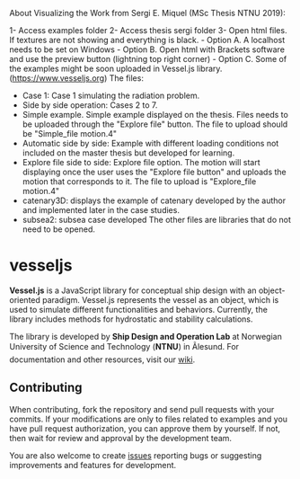 About Visualizing the Work from Sergi E. Miquel (MSc Thesis NTNU 2019):

1- Access examples folder
2- Access thesis sergi folder
3- Open html files. 
      If textures are not showing and everything is black. 
	 - Option A. A localhost needs to be set on Windows
	 - Option B. Open html with Brackets software and use the preview button (lightning top right corner)
         - Option C. Some of the examples might be soon uploaded in Vessel.js library. (https://www.vesseljs.org)
The files:
   - Case 1: Case 1 simulating the radiation problem. 
   - Side by side operation: Cases 2 to 7.
   - Simple example. Simple example displayed on the thesis. Files needs to be uploaded through the "Explore file" button. The file to upload should be "Simple_file motion.4"
   - Automatic side by side: Example with different loading conditions not included on the master thesis but developed for learning.
   - Explore file side to side: Explore file option. The motion will start displaying once the user uses the "Explore file button" and uploads the motion that corresponds to it. The file to upload is "Explore_file motion.4"
   - catenary3D: displays the example of catenary developed by the author and implemented later in the case studies. 
   - subsea2: subsea case developed
The other files are libraries that do not need to be opened. 

# vesseljs

**Vessel.js** is a JavaScript library for conceptual ship design with an object-oriented paradigm. Vessel.js represents the vessel as an object, which is used to simulate different functionalities and behaviors. Currently, the library includes methods for hydrostatic and stability calculations.

The library is developed by **Ship Design and Operation Lab** at Norwegian University of Science and Technology (**NTNU**) in Ãlesund. For documentation and other resources, visit our [wiki](https://github.com/shiplab/vesseljs/wiki).

## Contributing

When contributing, fork the repository and send pull requests with your commits. If your modifications are only to files related to examples and you have pull request authorization, you can approve them by yourself. If not, then wait for review and approval by the development team.

You are also welcome to create [issues](https://github.com/shiplab/vesseljs/issues) reporting bugs or suggesting improvements and features for development.
